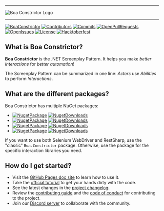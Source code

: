 
---

![Boa Constrictor Logo](https://raw.githubusercontent.com/q2ebanking/boa-constrictor/main/logos/title/no-margin/png/logo-title-black-400x64.png)

---
[![BoaConstrictor](https://img.shields.io/badge/boa%20constrictor%20-The%20.NET%20Screenplay%20Pattern-blueviolet?logo=data:image/png;base64,iVBORw0KGgoAAAANSUhEUgAAAA8AAAATCAYAAABPwleqAAAACXBIWXMAAAWJAAAFiQFtaJ36AAABAUlEQVQ4jY2T623CQBCEP6L8xyW4A6ACKCEdxCWEDkgHUAHQQTpISnA6IB2YCjYatIeO5fwY6WTt+eY8s7PGzErrZGVczKxJ50vE2sy6HnKCLmd2u+EZS2AfditgkdXbSK6cGNEBLdAAR3/3l6RWZrYfkZq83i0lcjtCND9DvvEK7IKXX+DHpeZQDx4sybMOzb0+AB893uX3PavPBGkb9z9mQ77rSJ6a81fKOc9q5ZFI8luIcBN68ynyKfNy9Qa2U3OeItOGcl760A9B7x96FMezcb8xJsmWPT2/85wLo/yUs2rlv445xzU555eer9YlOQ6Nr2K7DP3Pec4JmnktAP4BJn0sgWz0+e4AAAAASUVORK5CYII=
)](https://github.com/q2ebanking/boa-constrictor)
[![Contributors](https://img.shields.io/github/contributors/q2ebanking/boa-constrictor)](https://github.com/q2ebanking/boa-constrictor/graphs/contributors)
[![Commits](https://img.shields.io/github/commit-activity/m/q2ebanking/boa-constrictor)](https://github.com/q2ebanking/boa-constrictor/commits/main)
[![OpenPullRequests](https://img.shields.io/github/issues-pr/q2ebanking/boa-constrictor)](https://github.com/q2ebanking/boa-constrictor/pulls)
[![OpenIssues](https://img.shields.io/github/issues/q2ebanking/boa-constrictor)](https://github.com/q2ebanking/boa-constrictor/issues)
[![License](https://img.shields.io/badge/license-Apache%202-blue)](./LICENSE.md)
[![Hacktoberfest](https://img.shields.io/github/hacktoberfest/2021/q2ebanking/boa-constrictor)](https://github.com/q2ebanking/boa-constrictor/issues)


## What is Boa Constrictor?

**Boa Constrictor** is the .NET Screenplay Pattern.
It helps you make *better interactions* for *better automation*!

The Screenplay Pattern can be summarized in one line:
*Actors* use *Abilities* to perform *Interactions*.


## What are the different packages?

Boa Constrictor has multiple NuGet packages:

* [![NugetPackage](https://img.shields.io/nuget/v/Boa.Constrictor?label=Boa.Constrictor)](https://www.nuget.org/packages/Boa.Constrictor/)
[![NugetDownloads](https://img.shields.io/nuget/dt/Boa.Constrictor)](https://www.nuget.org/stats/packages/Boa.Constrictor?groupby=Version)
* [![NugetPackage](https://img.shields.io/nuget/v/Boa.Constrictor.Screenplay?label=Boa.Constrictor.Screenplay)](https://www.nuget.org/packages/Boa.Constrictor.Screenplay/)
[![NugetDownloads](https://img.shields.io/nuget/dt/Boa.Constrictor.Screenplay)](https://www.nuget.org/stats/packages/Boa.Constrictor.Screenplay?groupby=Version)
* [![NugetPackage](https://img.shields.io/nuget/v/Boa.Constrictor.Selenium?label=Boa.Constrictor.Selenium)](https://www.nuget.org/packages/Boa.Constrictor.Selenium/)
[![NugetDownloads](https://img.shields.io/nuget/dt/Boa.Constrictor.Selenium)](https://www.nuget.org/stats/packages/Boa.Constrictor.Selenium?groupby=Version)
* [![NugetPackage](https://img.shields.io/nuget/v/Boa.Constrictor.RestSharp?label=Boa.Constrictor.RestSharp)](https://www.nuget.org/packages/Boa.Constrictor.RestSharp/)
[![NugetDownloads](https://img.shields.io/nuget/dt/Boa.Constrictor.RestSharp)](https://www.nuget.org/stats/packages/Boa.Constrictor.RestSharp?groupby=Version)

If you want to use both Selenium WebDriver and RestSharp, use the "classic" `Boa.Constrictor` package.
Otherwise, use the package for the specific interaction libraries you need.


## How do I get started?

* Visit the [GitHub Pages doc site](https://q2ebanking.github.io/boa-constrictor/) to learn how to use it.
* Take the [official tutorial](https://q2ebanking.github.io/boa-constrictor/tutorial/overview/) to get your hands dirty with the code.
* See the latest changes in the [project changelog](CHANGELOG.md).
* Review the [contributing guide](https://q2ebanking.github.io/boa-constrictor/contributing/contributing-code/) and the [code of conduct](https://q2ebanking.github.io/boa-constrictor/contributing/code-of-conduct/) for contributing to the project.
* Join our [Discord server](https://discord.gg/pP3dXzYQ82)
to collaborate with the community.
